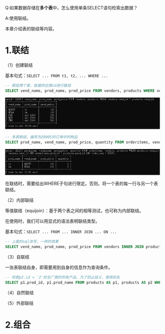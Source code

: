 
Q:如果数据存储在**多个表**中，怎么使用单条SELECT语句检索出数据？

A:使用联结。

本章介绍表的联结等内容。

# 1.联结

（1）创建联结

基本句式：```SELECT ... FROM t1, t2, ... WHERE ...```

```sql
-- 联结两个表，依据供应商id进行联结
SELECT vend_name, prod_name, prod_price FROM vendors, products WHERE vendors.vend_id = products.vend_id;
```

![联结](../assets/images/MySQL/8/1.png)

```sql
-- 多表联结，编号为20005的订单中的物品
SELECT prod_name, vend_name, prod_price, quantity FROM orderitems, vendors, products WHERE products.vend_id = vendors.vend_id AND orderitems.prod_id = products.prod_id AND order_num = 20005;
```

![联结](../assets/images/MySQL/8/2.png)

在联结时，需要给出WHERE子句进行限定。否则，将一个表的每一行与另一个表联结。

（2）内部联结

等值联结（equijoin）：基于两个表之间的相等测试，也可称为内部联结。

在使用时，我们可以用显式的语法表明联结类型。

基本句式：```SELECT ... FROM ... INNER JOIN ... ON ...```

```sql
-- 上面的sql改写，一样的效果
SELECT vend_name, prod_name, prod_price FROM vendors INNER JOIN products ON vendors.vend_id = products.vend_id;
```

（3）自联结

一张表联结自身，即需要用到自身的信息作为查询条件。

```sql
-- 检索p2.id = '2'的生厂商的所有产品，为了防止歧义，使用别名
SELECT p1.prod_id, p1.prod_name FROM products AS p1, products AS p2 WHERE p1.vend_id = p2.vend_id AND p2.id = '2';
```

（4）自然联结

（5）外部联结

# 2.组合
